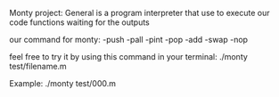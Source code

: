 Monty project:
General is a program interpreter that use to execute our code functions waiting for the outputs

our command for monty:
-push
-pall
-pint
-pop
-add
-swap
-nop

feel free to try it by using this command in your terminal:
./monty test/filename.m

Example:
./monty test/000.m
